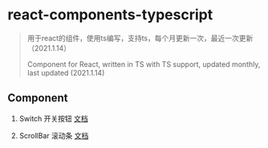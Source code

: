 # react-components-typescript

> 用于react的组件，使用ts编写，支持ts，每个月更新一次，最近一次更新（2021.1.14）
> 
> Component for React, written in TS with TS support, updated monthly, last updated (2021.1.14)


## Component

1. Switch 开关按钮 [文档](https://github.com/yuyucode1125/react-components-typescript/tree/main/readme/Switch.md)

2. ScrollBar 滚动条 [文档](https://github.com/yuyucode1125/react-components-typescript/tree/main/readme/ScrollBar.md)







